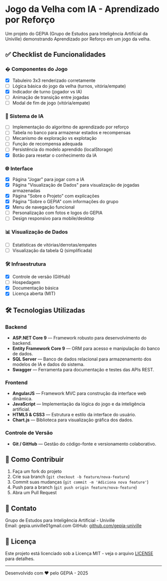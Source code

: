 # Jogo da Velha com IA - Aprendizado por Reforço

Um projeto do GEPIA (Grupo de Estudos para Inteligência Artificial da Univille) demonstrando Aprendizado por Reforço em um jogo da velha.

## ✅ Checklist de Funcionalidades

### � Componentes do Jogo
- [X] Tabuleiro 3x3 renderizado corretamente
- [ ] Lógica básica do jogo da velha (turnos, vitória/empate)
- [X] Indicador de turno (jogador vs IA)
- [ ] Animação de transição entre jogadas
- [ ] Modal de fim de jogo (vitória/empate)

### 🤖 Sistema de IA
- [ ] Implementação do algoritmo de aprendizado por reforço
- [ ] Tabela no banco para armazenar estados e recompensas
- [ ] Mecanismo de exploração vs explotação
- [ ] Função de recompensa adequada
- [ ] Persistência do modelo aprendido (localStorage)
- [X] Botão para resetar o conhecimento da IA

### 🌐 Interface
- [X] Página "Jogar" para jogar com a IA
- [X] Página "Visualização de Dados" para visualização de jogadas armazenadas
- [X] Página "Sobre o Projeto" com explicações
- [X] Página "Sobre o GEPIA" com informações do grupo
- [X] Menu de navegação funcional
- [ ] Personalização com fotos e logos do GEPIA
- [ ] Design responsivo para mobile/desktop

### 📊 Visualização de Dados
- [ ] Estatísticas de vitórias/derrotas/empates
- [ ] Visualização da tabela Q (simplificada)

### 🛠️ Infraestrutura
- [X] Controle de versão (GitHub)
- [ ] Hospedagem
- [X] Documentação básica
- [X] Licença aberta (MIT)

## 🛠️ Tecnologias Utilizadas

### Backend
- **ASP.NET Core 9** — Framework robusto para desenvolvimento do backend.
- **Entity Framework Core 9** — ORM para acesso e manipulação do banco de dados.
- **SQL Server** — Banco de dados relacional para armazenamento dos modelos de IA e dados do sistema.
- **Swagger** — Ferramenta para documentação e testes das APIs REST.

### Frontend
- **AngularJS** — Framework MVC para construção da interface web dinâmica.
- **JavaScript** — Implementação da lógica do jogo e da inteligência artificial.
- **HTML5 & CSS3** — Estrutura e estilo da interface do usuário.
- **Chart.js** — Biblioteca para visualização gráfica dos dados.

### Controle de Versão
- **Git / GitHub** — Gestão do código-fonte e versionamento colaborativo.

## 🤝 Como Contribuir

1. Faça um fork do projeto
2. Crie sua branch (`git checkout -b feature/nova-feature`)
3. Commit suas mudanças (`git commit -m 'Adiciona nova feature'`)
4. Push para a branch (`git push origin feature/nova-feature`)
5. Abra um Pull Request

## 📧 Contato

Grupo de Estudos para Inteligência Artificial - Univille  
Email: gepia.univille01gmail.com
GitHub: [github.com/gepia-univille](https://github.com/GepiaUniville)

## 📄 Licença

Este projeto está licenciado sob a Licença MIT - veja o arquivo [LICENSE](LICENSE) para detalhes.

---

Desenvolvido com ❤️ pelo GEPIA - 2025
